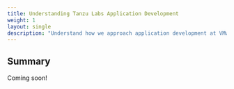 ```yaml
---
title: Understanding Tanzu Labs Application Development
weight: 1
layout: single
description: "Understand how we approach application development at VMware Tanzu Labs"
---
```


## Summary
Coming soon!